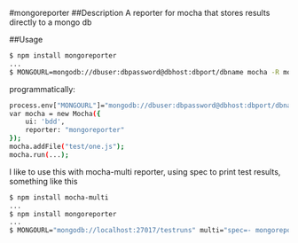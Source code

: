 #mongoreporter
##Description
A reporter for mocha that stores results directly to a mongo db

##Usage
```sh
$ npm install mongoreporter
...
$ MONGOURL=mongodb://dbuser:dbpassword@dbhost:dbport/dbname mocha -R mongoreporter
```
programmatically:
```sh
process.env["MONGOURL"]="mongodb://dbuser:dbpassword@dbhost:dbport/dbname mocha -R mongoreporter";
var mocha = new Mocha({
    ui: 'bdd',
    reporter: "mongoreporter"
});
mocha.addFile("test/one.js");
mocha.run(...);
```

I like to use this with mocha-multi reporter, using spec to print test results, something like this
```sh
$ npm install mocha-multi
...
$ npm install mongoreporter
...
$ MONGOURL="mongodb://localhost:27017/testruns" multi="spec=- mongoreporter=/dev/null" mocha -R mocha-multi
```